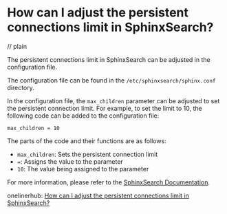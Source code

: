 # How can I adjust the persistent connections limit in SphinxSearch?
// plain

The persistent connections limit in SphinxSearch can be adjusted in the configuration file.

The configuration file can be found in the `/etc/sphinxsearch/sphinx.conf` directory.

In the configuration file, the `max_children` parameter can be adjusted to set the persistent connection limit. For example, to set the limit to 10, the following code can be added to the configuration file:
```
max_children = 10
```

The parts of the code and their functions are as follows:
- `max_children`: Sets the persistent connection limit
- `=`: Assigns the value to the parameter
- `10`: The value being assigned to the parameter

For more information, please refer to the [SphinxSearch Documentation](http://sphinxsearch.com/docs/current.html).

onelinerhub: [How can I adjust the persistent connections limit in SphinxSearch?](https://onelinerhub.com/sphinxsearch/how-can-i-adjust-the-persistent-connections-limit-in-sphinxsearch)